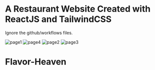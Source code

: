 # A Restaurant Website Created with ReactJS and TailwindCSS
Ignore the github/workflows files.

![page1](https://github.com/Biswajit-edu/Restaurant_Website/assets/111083968/d39fa087-f9a3-45c0-9fdc-107096697dcf)
![page4](https://github.com/Biswajit-edu/Restaurant_Website/assets/111083968/bd65cfff-c1b5-400a-9f36-e1102a8da41a)
![page2](https://github.com/Biswajit-edu/Restaurant_Website/assets/111083968/486994f0-098f-4e36-83ab-5367720eac70)
![page3](https://github.com/Biswajit-edu/Restaurant_Website/assets/111083968/136f3863-040a-46ec-b049-219dc923aac0)

# Flavor-Heaven
